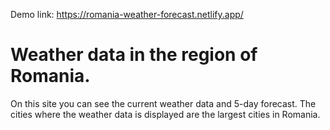 Demo
link:
https://romania-weather-forecast.netlify.app/

# Weather data in the region of Romania.
  On this site you can see the current weather data and 5-day forecast.
The cities where the weather data is displayed are the largest cities in Romania.
